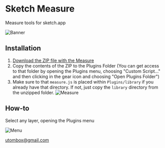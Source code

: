 Sketch Measure
======

Measure tools for sketch.app

![Banner](http://cl.ly/image/1p3r0C1y2k40/banner@2x.png)

Installation
--------
1. [Download the ZIP file with the Measure](https://github.com/utom/sketch-measure/archive/master.zip)
2. Copy the contents of the ZIP to the Plugins Folder (You can get access to that folder by opening the Plugins menu, choosing "Custom Script..." and then clicking in the gear icon and choosing "Open Plugins Folder")
3. Make sure to that `measure.js` is placed within `Plugins/library` if you already have that directory. If not, just copy the `library` directory from the unzipped folder.
![Measure](http://cl.ly/image/2d09020v2e0h/path.png)


How-to
------

Select any layer, opening the Plugins menu

![Menu](http://cl.ly/image/3A0b3R2L011U/menu.png)



utombox@gmail.com
